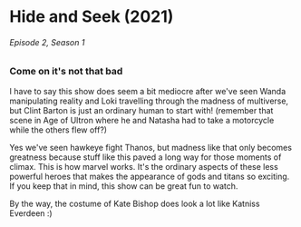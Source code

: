# Hide and Seek (2021)
###### Episode 2, Season 1

### Come on it's not that bad

I have to say this show does seem a bit mediocre after we've seen Wanda manipulating reality and Loki travelling through the madness of multiverse, but Clint Barton is just an ordinary human to start with! (remember that scene in Age of Ultron where he and Natasha had to take a motorcycle while the others flew off?)

Yes we've seen hawkeye fight Thanos, but madness like that only becomes greatness because stuff like this paved a long way for those moments of climax. This is how marvel works. It's the ordinary aspects of these less powerful heroes that makes the appearance of gods and titans so exciting. If you keep that in mind, this show can be great fun to watch.

By the way, the costume of Kate Bishop does look a lot like Katniss Everdeen :)
